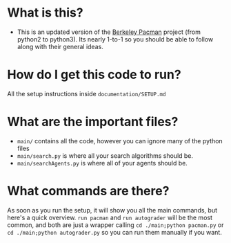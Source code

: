 # What is this?
- This is an updated version of the [Berkeley Pacman](http://ai.berkeley.edu/search.html) project (from python2 to python3). Its nearly 1-to-1 so you should be able to follow along with their general ideas.

# How do I get this code to run?

All the setup instructions inside `documentation/SETUP.md`

# What are the important files?

- `main/` contains all the code, however you can ignore many of the python files
- `main/search.py` is where all your search algorithms should be.
- `main/searchAgents.py` is where all of your agents should be.

# What commands are there?

As soon as you run the setup, it will show you all the main commands, but here's a quick overview. `run pacman` and `run autograder` will be the most common, and both are just a wrapper calling `cd ./main;python pacman.py` or `cd ./main;python autograder.py` so you can run them manually if you want.